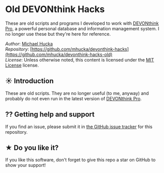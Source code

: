 # Old DEVONthink Hacks

These are old scripts and programs I developed to work with [DEVONthink Pro](http://www.devontechnologies.com/products/devonthink/overview.html), a powerful personal database and information management system. I no longer use these but they're here for reference.

*Author*:      [Michael Hucka](http://github.com/mhucka)<br>
*Repository*:   [https://github.com/mhucka/devonthink-hacks](https://github.com/mhucka/devonthink-hacks-old)<br>
*License*:      Unless otherwise noted, this content is licensed under the [MIT License](https://opensource.org/licenses/MIT) license.

## ☀ Introduction

These are old scripts. They are no longer useful (to me, anyway) and probably do not even run in the latest version of  [DEVONthink Pro](http://www.devontechnologies.com/products/devonthink/overview.html).

## ⁇ Getting help and support

If you find an issue, please submit it in [the GitHub issue tracker](https://github.com/mhucka/devonthink-hacks/issues) for this repository.

## ★ Do you like it?

If you like this software, don't forget to give this repo a star on GitHub to show your support!
